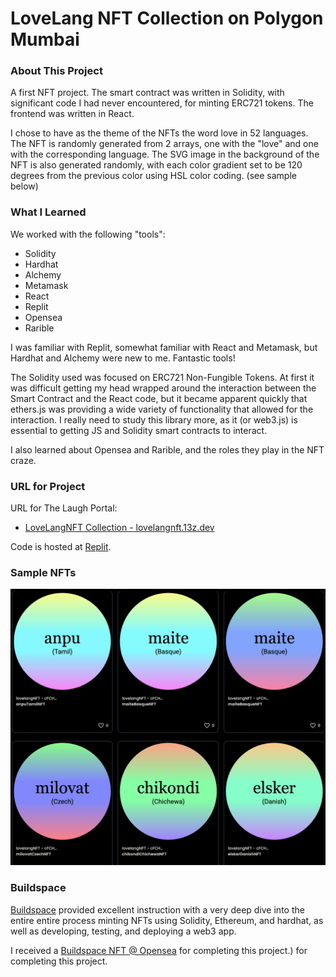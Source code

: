 # LoveLang NFT Collection on Polygon Mumbai

### About This Project

A first NFT project. The smart contract was written in Solidity, with significant code I had never encountered, for minting ERC721 tokens. The frontend was written in React.

I chose to have as the theme of the NFTs the word love in 52 languages. The NFT is randomly generated from 2 arrays, one with the "love" and one with the corresponding language. The SVG image in the background of the NFT is also generated randomly, with each color gradient set to be 120 degrees from the previous color using HSL color coding. (see sample below)

### What I Learned

We worked with the following "tools":
- Solidity
- Hardhat
- Alchemy
- Metamask
- React
- Replit
- Opensea
- Rarible

I was familiar with Replit, somewhat familiar with React and Metamask, but Hardhat and Alchemy were new to me. Fantastic tools!

The Solidity used was focused on ERC721 Non-Fungible Tokens. At first it was difficult getting my head wrapped around the interaction between the Smart Contract and the React code, but it became apparent quickly that ethers.js was providing a wide variety of functionality that allowed for the interaction. I really need to study this library more, as it (or web3.js) is essential to getting JS and Solidity smart contracts to interact. 

I also learned about Opensea and Rarible, and the roles they play in the NFT craze.

### URL for Project

URL for The Laugh Portal:
- [LoveLangNFT Collection - lovelangnft.13z.dev](https://lovelangnft.13z.dev)

Code is hosted at [Replit](https://replit.com).

### Sample NFTs

![Love Language NFTs](sample_images/sample_love_language_nfts.jpg)

### Buildspace

[Buildspace](https://buildspace.so) provided excellent instruction with a very deep dive into the entire entire process minting NFTs using Solidity, Ethereum, and hardhat, as well as developing, testing, and deploying a web3 app.  

I received a [Buildspace NFT @ Opensea](https://opensea.io/assets/matic/0x3cd266509d127d0eac42f4474f57d0526804b44e/4643) for completing this project.) for completing this project.